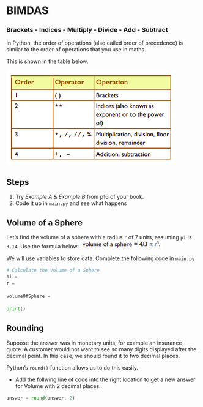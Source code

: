 # BIMDAS
### Brackets - Indices - Multiply - Divide - Add - Subtract 


In Python, the order of operations (also called order of precedence) is similar to the order of operations that you use in maths. 

This is shown in the table below.

![image](image.png)



  ## Steps
  1. Try *Example A* & *Example B* from p16 of your book.
  2. Code it up in ``main.py`` and see what happens

 >

## Volume of a Sphere
Let’s find the volume of a sphere with a radius ``r`` of 7 units, 
assuming ``pi`` is ``3.14``. 
Use the formula below:
![image](image_2.png)

We will use variables to store data.
Complete the following code in ``main.py``
````python
# Calculate the Volume of a Sphere
pi = 
r = 

volumeOfSphere = 

print()

````
## Rounding
Suppose the answer was in monetary units, for example an insurance quote. A customer would not want to see so many digits displayed after the decimal point. In this case, we should round it to two decimal places. 

Python’s ``round()`` function allows us to do this easily.

- Add the follwing line of code into the right location to get a new answer for Volume with 2 decimal places.
````python
answer = round(answer, 2)
````

 >
